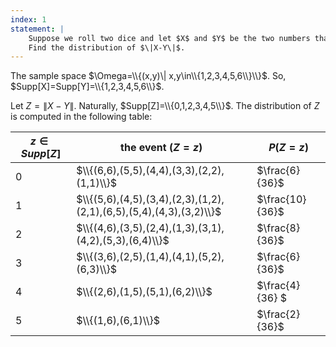```yaml
---
index: 1
statement: |
    Suppose we roll two dice and let $X$ and $Y$ be the two numbers that appear.
    Find the distribution of $\|X-Y\|$.
---
```

The sample space $\Omega=\\{(x,y)\| x,y\in\\{1,2,3,4,5,6\\}\\}$. So, $Supp[X]=Supp[Y]=\\{1,2,3,4,5,6\\}$.

Let $Z=\|X-Y\|$. Naturally, $Supp[Z]=\\{0,1,2,3,4,5\\}$. The distribution of $Z$ is computed in the following table:

| $z\in Supp[Z]$ | the event $(Z=z)$ | $P(Z=z)$ |
|--|--|--|
| 0 | $\\{(6,6),(5,5),(4,4),(3,3),(2,2),(1,1)\\}$ |  $\frac{6}{36}$ |
| 1 | $\\{(5,6),(4,5),(3,4),(2,3),(1,2),(2,1),(6,5),(5,4),(4,3),(3,2)\\}$| $\frac{10}{36}$ |
| 2 |  $\\{(4,6),(3,5),(2,4),(1,3),(3,1),(4,2),(5,3),(6,4)\\}$ | $\frac{8}{36}$  |
| 3|  $\\{(3,6),(2,5),(1,4),(4,1),(5,2),(6,3)\\}$ | $\frac{6}{36}$ |
| 4 |  $\\{(2,6),(1,5),(5,1),(6,2)\\}$|  $\frac{4}{36} $|
| 5 |  $\\{(1,6),(6,1)\\}$ | $\frac{2}{36}$  |
